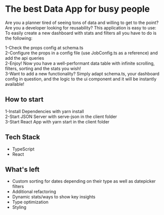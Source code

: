 # The best Data App for busy people

Are you a planner tired of seeing tons of data and willing to get to the point?\
Are you a developer looking for reusability? This application is easy to use:\
To easily create a new dashboard with stats and filters all you have to do is the following:

1-Check the props config at schema.ts\
2-Configure the props in a config file (use JobConfig.ts as a reference) and add the api queries\
2-Enjoy! Now you have a well-performant data table with infinite scrolling, filters, sorting and the stats you wish!\
3-Want to add a new functionality? Simply adapt schema.ts, your dashboard config in question, and the logic to the ui component and it will be instantly available!

## How to start

1-Install Dependencies with yarn install\
2-Start JSON Server with serve-json in the client folder\
3-Start React App with yarn start in the client folder

## Tech Stack

- TypeScript
- React

## What's left

- Custom sorting for dates depending on their type as well as datepicker filters
- Additional refactoring
- Dynamic stats/ways to show key insights
- Type optimization
- Styling
